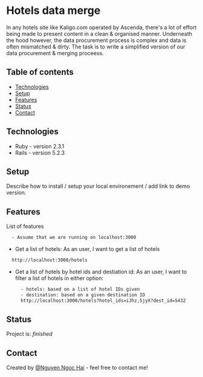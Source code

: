 # Hotels data merge
>
  In any hotels site like Kaligo.com operated by Ascenda, there's a lot of effort being made to present
  content in a clean & organised manner. Underneath the hood however, the data procurement process is
  complex and data is often mismatched & dirty. The task is to write a simplified version of our data
  procurement & merging proceess.


## Table of contents
* [Technologies](#technologies)
* [Setup](#setup)
* [Features](#features)
* [Status](#status)
* [Contact](#contact)

## Technologies
* Ruby - version 2.3.1
* Rails - version 5.2.3

## Setup
Describe how to install / setup your local environement / add link to demo version.

## Features
List of features

```html
  - Assume that we are running on localhost:3000
```
* Get a list of hotels: As an user, I want to get a list of hotels

```html
  http://localhost:3000/hotels
```

* Get a list of hotels by hotel ids and destiation id: As an user, I want to filter a
  list of hotels in either option:

  ```html
    - hotels: based on a list of hotel IDs given
    - destination: based on a given destination ID
    http://localhost:3000/hotels?hotel_ids=iJhz,SjyX?dest_id=5432
  ```

## Status
Project is: _finished_

## Contact
Created by [@Nguyen Ngoc Hai](https://github.com/hoasung01/SharingKnowledge/blob/master/Interview/CV/Assets/NguyenNgocHai_CV.pdf) - feel free to contact me!